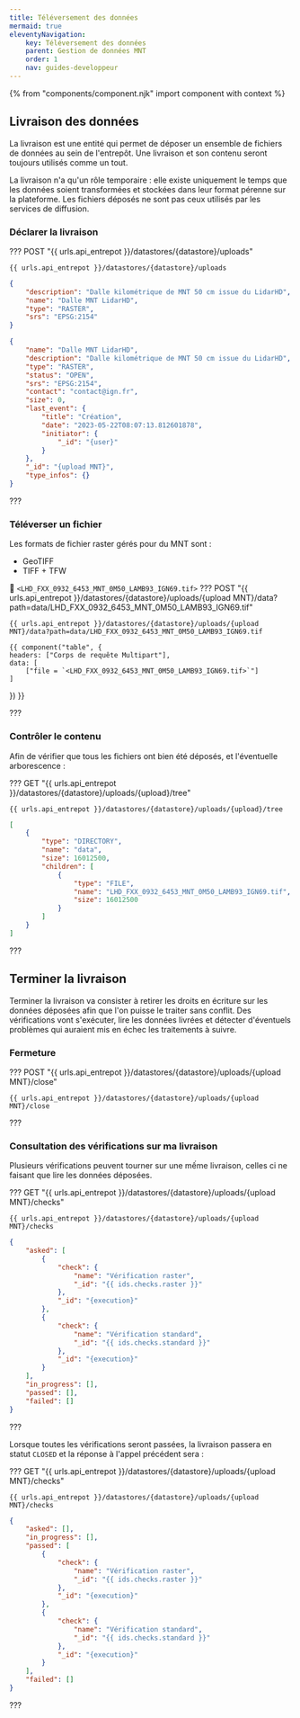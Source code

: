 ```yaml
---
title: Téléversement des données
mermaid: true
eleventyNavigation:
    key: Téléversement des données
    parent: Gestion de données MNT
    order: 1
    nav: guides-developpeur
---
```


{% from "components/component.njk" import component with context %}

## Livraison des données

La livraison est une entité qui permet de déposer un ensemble de fichiers de données au sein de l'entrepôt. Une livraison et son contenu seront toujours utilisés comme un tout.

La livraison n'a qu'un rôle temporaire : elle existe uniquement le temps que les données soient transformées et stockées dans leur format pérenne sur la plateforme. Les fichiers déposés ne sont pas ceux utilisés par les services de diffusion.

### Déclarer la livraison

??? POST "{{ urls.api_entrepot }}/datastores/{datastore}/uploads"

``` title="Contenu" 
{{ urls.api_entrepot }}/datastores/{datastore}/uploads
```

```json
{
    "description": "Dalle kilométrique de MNT 50 cm issue du LidarHD",
    "name": "Dalle MNT LidarHD",
    "type": "RASTER",
    "srs": "EPSG:2154"
}
```

```json
{
    "name": "Dalle MNT LidarHD",
    "description": "Dalle kilométrique de MNT 50 cm issue du LidarHD",
    "type": "RASTER",
    "status": "OPEN",
    "srs": "EPSG:2154",
    "contact": "contact@ign.fr",
    "size": 0,
    "last_event": {
        "title": "Création",
        "date": "2023-05-22T08:07:13.812601878",
        "initiator": {
            "_id": "{user}"
        }
    },
    "_id": "{upload MNT}",
    "type_infos": {}
}
```
???
<br>

### Téléverser un fichier

Les formats de fichier raster gérés pour du MNT sont :

* GeoTIFF
* TIFF + TFW

📄 `<LHD_FXX_0932_6453_MNT_0M50_LAMB93_IGN69.tif>`
??? POST "{{ urls.api_entrepot }}/datastores/{datastore}/uploads/{upload MNT}/data?path=data/LHD_FXX_0932_6453_MNT_0M50_LAMB93_IGN69.tif"

``` title="Contenu" 
{{ urls.api_entrepot }}/datastores/{datastore}/uploads/{upload MNT}/data?path=data/LHD_FXX_0932_6453_MNT_0M50_LAMB93_IGN69.tif
```

    {{ component("table", {
    headers: ["Corps de requête Multipart"],
    data: [
        ["file = `<LHD_FXX_0932_6453_MNT_0M50_LAMB93_IGN69.tif>`"]
    ]
}) }}
    
???
<br>

### Contrôler le contenu

Afin de vérifier que tous les fichiers ont bien été déposés, et l'éventuelle arborescence :

??? GET "{{ urls.api_entrepot }}/datastores/{datastore}/uploads/{upload}/tree"

``` title="Contenu" 
{{ urls.api_entrepot }}/datastores/{datastore}/uploads/{upload}/tree
```

```json
[
    {
        "type": "DIRECTORY",
        "name": "data",
        "size": 16012500,
        "children": [
            {
                "type": "FILE",
                "name": "LHD_FXX_0932_6453_MNT_0M50_LAMB93_IGN69.tif",
                "size": 16012500
            }
        ]
    }
]
```
???
<br>

## Terminer la livraison

Terminer la livraison va consister à retirer les droits en écriture sur les données déposées afin que l'on puisse le traiter sans conflit. Des vérifications vont s'exécuter, lire les données livrées et détecter d'éventuels problèmes qui auraient mis en échec les traitements à suivre.

### Fermeture

??? POST "{{ urls.api_entrepot }}/datastores/{datastore}/uploads/{upload MNT}/close"

``` title="Contenu" 
{{ urls.api_entrepot }}/datastores/{datastore}/uploads/{upload MNT}/close
```

???
<br>

### Consultation des vérifications sur ma livraison

Plusieurs vérifications peuvent tourner sur une mếme livraison, celles ci ne faisant que lire les données déposées.

??? GET "{{ urls.api_entrepot }}/datastores/{datastore}/uploads/{upload MNT}/checks"

``` title="Contenu" 
{{ urls.api_entrepot }}/datastores/{datastore}/uploads/{upload MNT}/checks
```

```json
{
    "asked": [
        {
            "check": {
                "name": "Vérification raster",
                "_id": "{{ ids.checks.raster }}"
            },
            "_id": "{execution}"
        },
        {
            "check": {
                "name": "Vérification standard",
                "_id": "{{ ids.checks.standard }}"
            },
            "_id": "{execution}"
        }
    ],
    "in_progress": [],
    "passed": [],
    "failed": []
}
```
???
<br>

Lorsque toutes les vérifications seront passées, la livraison passera en statut `CLOSED` et la réponse à l'appel précédent sera :

??? GET "{{ urls.api_entrepot }}/datastores/{datastore}/uploads/{upload MNT}/checks"

``` title="Contenu" 
{{ urls.api_entrepot }}/datastores/{datastore}/uploads/{upload MNT}/checks
```

```json
{
    "asked": [],
    "in_progress": [],
    "passed": [
        {
            "check": {
                "name": "Vérification raster",
                "_id": "{{ ids.checks.raster }}"
            },
            "_id": "{execution}"
        },
        {
            "check": {
                "name": "Vérification standard",
                "_id": "{{ ids.checks.standard }}"
            },
            "_id": "{execution}"
        }
    ],
    "failed": []
}
```
???
<br>